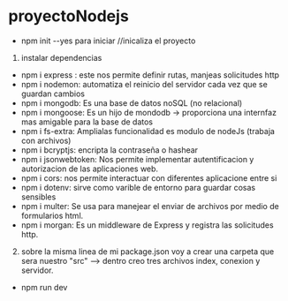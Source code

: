# proyectoNodejs
* npm init --yes para iniciar //inicaliza el proyecto
1. instalar dependencias
* npm i express : este nos permite definir rutas, manjeas solicitudes http
* npm i nodemon: automatiza el reinicio del servidor cada vez que se guardan cambios
* npm i mongodb: Es una base de datos noSQL (no relacional)
* npm i mongoose: Es un hijo de mondodb -> proporciona una internfaz mas amigable para la base de datos
* npm i fs-extra: Amplialas funcionalidad es modulo de nodeJs (trabaja con archivos)
* npm i bcryptjs: encripta la contraseña o hashear
* npm i jsonwebtoken: Nos permite implementar autentificacion y autorizacion de las aplicaciones web.
* npm i cors: nos permite interactuar con diferentes aplicacione entre si
* npm i dotenv: sirve como varible de entorno para guardar cosas sensibles 
* npm i multer: Se usa para manejear el enviar de archivos por medio de formularios html.
* npm i morgan: Es un middleware de Express y registra las solicitudes http.

2. sobre la misma linea de mi package.json voy a crear una carpeta que sera nuestro "src" --> dentro creo tres archivos index, conexion y servidor.

- npm run dev